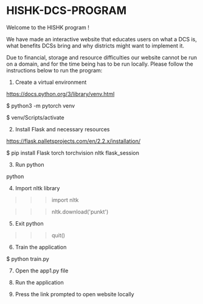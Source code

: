 # HISHK-DCS-PROGRAM

Welcome to the HISHK program !

We have made an interactive website that educates users on what a DCS is, what benefits DCSs bring and why districts might want to implement it. 

Due to financial, storage and resource difficulties our website cannot be run on a domain, and for the time being has to be run locally. Please follow the instructions below to run the program:

1. Create a virtual environment  

https://docs.python.org/3/library/venv.html

$ python3 -m pytorch venv

$ venv/Scripts/activate

2. Install Flask and necessary resources

https://flask.palletsprojects.com/en/2.2.x/installation/

$ pip install Flask torch torchvision nltk flask_session

3. Run python 

python

4. Import nltk library

>>> import nltk

>>> nltk.download('punkt')

5. Exit python

>>> quit()

6. Train the application

$ python train.py

7. Open the app1.py file

8. Run the application

9. Press the link prompted to open website locally
